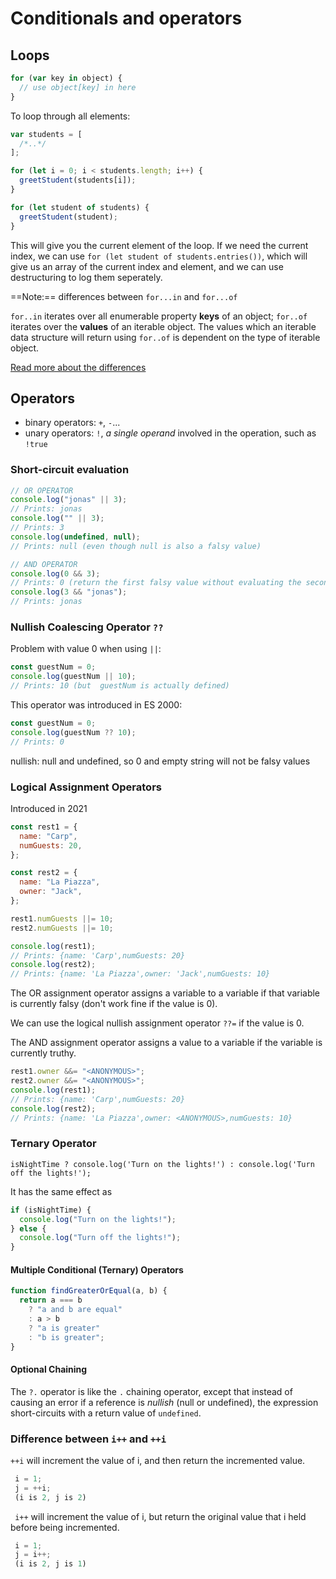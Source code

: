 # Conditionals and operators

## Loops

```js
for (var key in object) {
  // use object[key] in here
}
```

To loop through all elements:

```js
var students = [
  /*..*/
];

for (let i = 0; i < students.length; i++) {
  greetStudent(students[i]);
}

for (let student of students) {
  greetStudent(student);
}
```

This will give you the current element of the loop.
If we need the current index, we can use `for (let student of students.entries())`, which will give us an array of the current index and element, and we can use destructuring to log them seperately.

==Note:== differences between `for...in` and `for...of`

`for..in` iterates over all enumerable property **keys** of an object;
`for..of` iterates over the **values** of an iterable object. The values which an iterable data structure will return using `for..of` is dependent on the type of iterable object.

[Read more about the differences](https://stackoverflow.com/questions/29285897/what-is-the-difference-between-for-in-and-for-of-statements)

## Operators

- binary operators: `+`, `-`...
- unary operators: `!`, _a single operand_ involved in the operation, such as `!true`

### Short-circuit evaluation

```js
// OR OPERATOR
console.log("jonas" || 3);
// Prints: jonas
console.log("" || 3);
// Prints: 3
console.log(undefined, null);
// Prints: null (even though null is also a falsy value)

// AND OPERATOR
console.log(0 && 3);
// Prints: 0 (return the first falsy value without evaluating the second operand)
console.log(3 && "jonas");
// Prints: jonas
```

### Nullish Coalescing Operator `??`

Problem with value 0 when using `||`:

```js
const guestNum = 0;
console.log(guestNum || 10);
// Prints: 10 (but  guestNum is actually defined)
```

This operator was introduced in ES 2000:

```js
const guestNum = 0;
console.log(guestNum ?? 10);
// Prints: 0
```

nullish: null and undefined, so 0 and empty string will not be falsy values

### Logical Assignment Operators

Introduced in 2021

```js
const rest1 = {
  name: "Carp",
  numGuests: 20,
};

const rest2 = {
  name: "La Piazza",
  owner: "Jack",
};

rest1.numGuests ||= 10;
rest2.numGuests ||= 10;

console.log(rest1);
// Prints: {name: 'Carp',numGuests: 20}
console.log(rest2);
// Prints: {name: 'La Piazza',owner: 'Jack',numGuests: 10}
```

The OR assignment operator assigns a variable to a variable if that variable is currently falsy (don't work fine if the value is 0).

We can use the logical nullish assignment operator `??=` if the value is 0.

The AND assignment operator assigns a value to a variable if the variable is currently truthy.

```js
rest1.owner &&= "<ANONYMOUS>";
rest2.owner &&= "<ANONYMOUS>";
console.log(rest1);
// Prints: {name: 'Carp',numGuests: 20}
console.log(rest2);
// Prints: {name: 'La Piazza',owner: <ANONYMOUS>,numGuests: 10}
```

### Ternary Operator

```
isNightTime ? console.log('Turn on the lights!') : console.log('Turn off the lights!');
```

It has the same effect as

```js
if (isNightTime) {
  console.log("Turn on the lights!");
} else {
  console.log("Turn off the lights!");
}
```

#### Multiple Conditional (Ternary) Operators

```js
function findGreaterOrEqual(a, b) {
  return a === b
    ? "a and b are equal"
    : a > b
    ? "a is greater"
    : "b is greater";
}
```

#### Optional Chaining

The `?.` operator is like the `.` chaining operator, except that instead of causing an error if a reference is _nullish_ (null or undefined), the expression short-circuits with a return value of `undefined`.

### Difference between `i++` and `++i`

`++i` will increment the value of i, and then return the incremented value.

```js
 i = 1;
 j = ++i;
 (i is 2, j is 2)
```

` i++` will increment the value of i, but return the original value that i held before being incremented.

```js
 i = 1;
 j = i++;
 (i is 2, j is 1)
```
